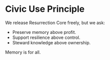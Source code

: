 # Civic Use Principle

We release Resurrection Core freely, but we ask:

- Preserve memory above profit.
- Support resilience above control.
- Steward knowledge above ownership.

Memory is for all.
